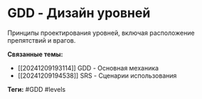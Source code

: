 # GDD - Дизайн уровней
Принципы проектирования уровней, включая расположение препятствий и врагов.

**Связанные темы:**
- [[20241209193114]] GDD - Основная механика
- [[20241209194538]] SRS - Сценарии использования

**Теги:** #GDD #levels